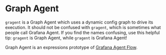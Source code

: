# Graph Agent

`gragent` is a Graph Agent which uses a dynamic config graph to drive its
execution. It should not be confused with `gragent`, which is sometimes what
people call Grafana Agent. If you find the names confusing, use this helpful
tip: `gragent` is Graph Agent, while `gragent` is Grafana Agent!

Graph Agent is an expressions prototype of [Grafana Agent
Flow](https://github.com/grafana/agent/pull/1546).
